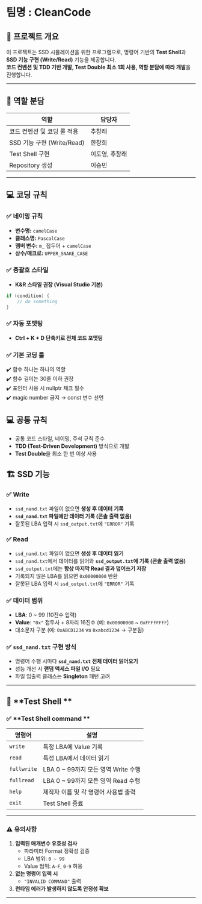 # 팀명 : **CleanCode**

## 📌 프로젝트 개요
이 프로젝트는 SSD 시뮬레이션을 위한 프로그램으로, 명령어 기반의 **Test Shell**과 **SSD 기능 구현 (Write/Read)** 기능을 제공합니다.  
**코드 컨벤션 및 TDD 기반 개발, Test Double 최소 1회 사용, 역할 분담에 따라 개발**을 진행합니다.

---

## 📝 **역할 분담**

| 역할            | 담당자       |
|----------------|------------|
| 코드 컨벤션 및 코딩 룰 적용 | 추창래 |
| SSD 기능 구현 (Write/Read) | 한창희 |
| Test Shell 구현 | 이도영, 추창래 |
| Repository 생성 | 이승민 |

---

## 💻 **코딩 규칙**

### ✅ **네이밍 규칙**
- **변수명:** `camelCase`
- **클래스명:** `PascalCase`
- **멤버 변수:** `m_` 접두어 + `camelCase`
- **상수/매크로:** `UPPER_SNAKE_CASE`

### ✅ **중괄호 스타일**
- **K&R 스타일 권장 (Visual Studio 기본)**
```cpp
if (condition) {
    // do something
}
```
    
### ✅ **자동 포맷팅**  
- **Ctrl + K + D 단축키로 전체 코드 포맷팅**  

### ✅ **기본 코딩 룰**  
✔️ 함수 하나는 하나의 역할  
✔️ 함수 길이는 30줄 이하 권장  
✔️ 포인터 사용 시 nullptr 체크 필수  
✔️ magic number 금지 → const 변수 선언  


## 💻 **공통 규칙**
- 공통 코드 스타일, 네이밍, 주석 규칙 준수
- **TDD (Test-Driven Development)** 방식으로 개발
- **Test Double**을 최소 한 번 이상 사용

## 🏗️ **SSD 기능**

### ✅ **Write**
- `ssd_nand.txt` 파일이 없으면 **생성 후 데이터 기록**
- **`ssd_nand.txt` 파일에만 데이터 기록 (콘솔 출력 없음)**
- 잘못된 LBA 입력 시 `ssd_output.txt`에 `"ERROR"` 기록

### ✅ **Read**
- `ssd_nand.txt` 파일이 없으면 **생성 후 데이터 읽기**
- `ssd_nand.txt`에서 데이터를 읽어와 **`ssd_output.txt`에 기록 (콘솔 출력 없음)**
- `ssd_output.txt`에는 **항상 마지막 Read 결과 덮어쓰기 저장**
- 기록되지 않은 LBA를 읽으면 `0x00000000` 반환
- 잘못된 LBA 입력 시 `ssd_output.txt`에 `"ERROR"` 기록

### ✅ **데이터 범위**
- **LBA**: 0 ~ 99 (10진수 입력)
- **Value**: `"0x"` 접두사 + 8자리 16진수 (예: `0x00000000` ~ `0xFFFFFFFF`)
- 대소문자 구분 (예: `0xABCD1234` vs `0xabcd1234` → 구분됨)

### ✅ **`ssd_nand.txt` 구현 방식**
- 명령어 수행 시마다 **`ssd_nand.txt` 전체 데이터 읽어오기**
- 성능 개선 시 **랜덤 액세스 파일 I/O** 필요
- 파일 입출력 클래스는 **Singleton** 패턴 고려

---

## 🧪 **Test Shell **

### ✅ **Test Shell command **
| 명령어      | 설명                                       |
|-------------|------------------------------------------|
| `write`     | 특정 LBA에 Value 기록                     |
| `read`      | 특정 LBA에서 데이터 읽기                  |
| `fullwrite` | LBA 0 ~ 99까지 모든 영역 Write 수행        |
| `fullread`  | LBA 0 ~ 99까지 모든 영역 Read 수행         |
| `help`      | 제작자 이름 및 각 명령어 사용법 출력      |
| `exit`      | Test Shell 종료                           |

---

### ⚠️ **유의사항**
1. **입력된 매개변수 유효성 검사**
   - 파라미터 Format 정확성 검증
   - LBA 범위: `0 ~ 99`
   - Value 범위: `A-F`, `0-9` 허용
2. **없는 명령어 입력 시**
   - `"INVALID COMMAND"` 출력
3. **런타임 에러가 발생하지 않도록 안정성 확보**

---

